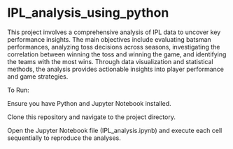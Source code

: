 # IPL_analysis_using_python

This project involves a comprehensive analysis of IPL data to uncover key performance insights. The main objectives include evaluating batsman performances, analyzing toss decisions across seasons, investigating the correlation between winning the toss and winning the game, and identifying the teams with the most wins. Through data visualization and statistical methods, the analysis provides actionable insights into player performance and game strategies.

To Run:

Ensure you have Python and Jupyter Notebook installed.

Clone this repository and navigate to the project directory.

Open the Jupyter Notebook file (IPL_analysis.ipynb) and execute each cell sequentially to reproduce the analyses.
